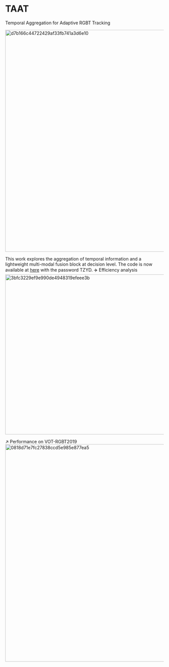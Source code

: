 # TAAT
Temporal Aggregation for Adaptive RGBT Tracking

<img width="703" alt="d7b166c44722429af33fb741a3d6e10" src="https://github.com/user-attachments/assets/88485a8e-be80-445b-9272-80820a5cebbb" />

This work explores the aggregation of temporal information and a lightweight multi-modal fusion block at decision level.
The code is now available at [here](https://pan.baidu.com/s/1fYFckkiKmy_X4brLjS2LtA) with the password TZYD.
✈️ Efficiency analysis
<img width="507" alt="3bfc3229ef9e990de4948319efeee3b" src="https://github.com/user-attachments/assets/84584c7f-bff6-4f19-abe1-e032c01cb2de" />

↗️ Performance on VOT-RGBT2019
<img width="689" alt="0818d71e7fc27838ccd5e985e877ea5" src="https://github.com/user-attachments/assets/c6574bca-e95e-40be-baa6-10e6ff8ff03b" />

